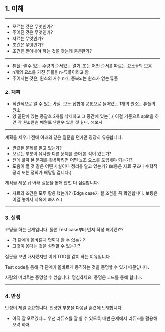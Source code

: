 ## 1. 이해

---
- 모르는 것은 무엇인가?
- 주어진 것은 무엇인가?
- 자료는 무엇인가?
- 조건은 무엇인가?
- 조건은 알아내야 하는 것을 찾는데 충분한가?
---
- 튜플: 셀 수 있는 수량의 순서있는 열거, 또는 어떤 순서를 따르는 요소들의 모음
- n개의 요소를 가진 튜플을 n-튜플이라고 함
- 주어지는 것은, 원소의 개수 n개, 중복되는 원소가 없는 튜플


### 2. 계획
- 직관적으로 알 수 있는 사실. 모든 집합에 공통으로 들어있는 1개의 원소는 튜플의 원소 
- 양 끝단에 있는 중괄호 2개를 삭제하고 그 중간에 있는 },{ 이걸 기준으로 split을 하면 각 원소들을 배열로 만들수 있을 것 같다. 해보자

---
계획을 세우기 전에 아래와 같은 질문을 던지면 굉장히 유용합니다.

- 관련된 문제를 알고 있는가?
- 모르는 부분이 유사한 다른 문제를 풀어 본 적이 있는가?
- 전에 풀어 본 문제를 활용하려면 어떤 보조 요소를 도입해야 되는가?
- 도움이 될 것 같은 어떤 사실이나 정리를 알고 있는가? (보통은 자료 구조나 수학적 공리 또는 정의가 해당될 겁니다.)

계획을 세운 뒤 아래 질문을 통해 한번 더 점검합니다.

- 자료와 조건은 모두 활용 했는가? (Edge case가 될 조건을 꼭 확인합니다. 보통은 이걸 놓쳐서 지옥에 빠지죠.)
---

### 3. 실행

코딩을 하는 단계입니다. 물론 Test case부터 먼저 작성 해야겠죠?

- 각 단계가 올바른지 명확히 알 수 있는가?
- 그것이 옳다는 것을 설명할 수 있는가?

질문을 보면 아시겠지만 이게 TDD를 같이 하는 이유입니다.

Test code를 통해 각 단계가 올바르게 동작하는 것을 증명할 수 있기 때문입니다.

사람의 머리로는 증명할 수 없습니다. 명심하세요! 증명은 코드를 통해 합니다.

---

### 4. 반성

반성이 제일 중요합니다. 반성한 부분을 다음날 훈련에 반영합니다.
- 아직 잘 모르겠다... 우선 리듀스를 잘 쓸 수 있도록 매번 문제에서 리듀스를 활용해보려 하자.